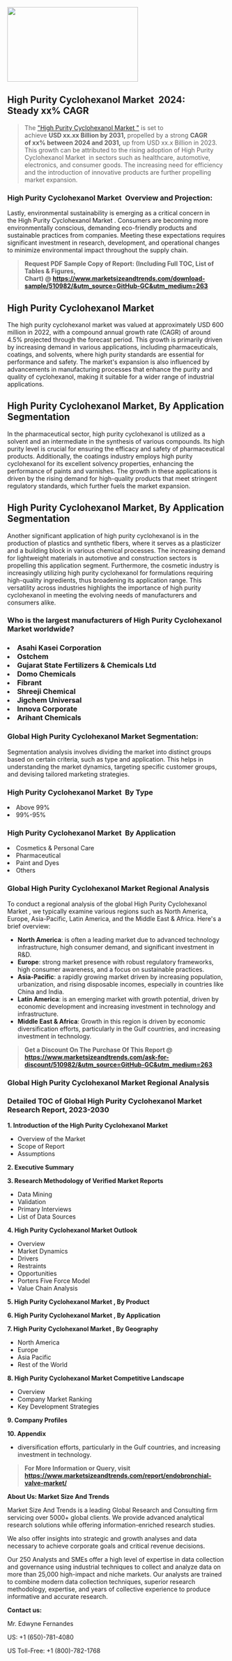 <p><img class="alignnone size-medium wp-image-20088" src="https://ffe5etoiles.com/wp-content/uploads/2024/12/MST1-300x171.png" alt="" width="300" height="171" /></p><h2 id="ember46" class="ember-view reader-text-block__heading-2">High Purity Cyclohexanol Market &nbsp;2024: Steady&nbsp;xx% CAGR</h2><blockquote id="ember47" class="ember-view reader-text-block__blockquote">The&nbsp;<a class="app-aware-link " href="https://www.marketsizeandtrends.com/download-sample/510982/&utm_source=GitHub-GC&utm_medium=263" target="_blank" data-test-app-aware-link="">"High Purity Cyclohexanol Market "</a>&nbsp;is set to achieve&nbsp;<strong>USD&nbsp;xx.xx&nbsp;Billion by 2031,</strong>&nbsp;propelled by a strong&nbsp;<strong>CAGR of&nbsp;xx% between 2024 and 2031,</strong>&nbsp;up from USD xx.x Billion in 2023. This growth can be attributed to the rising adoption of&nbsp;High Purity Cyclohexanol Market &nbsp;in sectors such as healthcare, automotive, electronics, and consumer goods. The increasing need for efficiency and the introduction of innovative products are further propelling market expansion.</blockquote><h3 id="ember48" class="ember-view reader-text-block__heading-3">High Purity Cyclohexanol Market &nbsp;Overview and Projection:</h3><p id="ember49" class="ember-view reader-text-block__paragraph">Lastly, environmental sustainability is emerging as a critical concern in the&nbsp;High Purity Cyclohexanol Market . Consumers are becoming more environmentally conscious, demanding eco-friendly products and sustainable practices from companies. Meeting these expectations requires significant investment in research, development, and operational changes to minimize environmental impact throughout the supply chain.</p><blockquote id="ember50" class="ember-view reader-text-block__blockquote"><strong>Request PDF Sample Copy of Report: (Including Full TOC, List of Tables &amp; Figures, Chart)&nbsp;@&nbsp;<strong><a href="https://www.marketsizeandtrends.com/download-sample/510982/&utm_source=GitHub-GC&utm_medium=263" target="_blank">https://www.marketsizeandtrends.com/download-sample/510982/&utm_source=GitHub-GC&utm_medium=263</a></strong></strong></blockquote><h3 class=""> <h2>High Purity Cyclohexanol Market</h2><p>The high purity cyclohexanol market was valued at approximately USD 600 million in 2022, with a compound annual growth rate (CAGR) of around 4.5% projected through the forecast period. This growth is primarily driven by increasing demand in various applications, including pharmaceuticals, coatings, and solvents, where high purity standards are essential for performance and safety. The market's expansion is also influenced by advancements in manufacturing processes that enhance the purity and quality of cyclohexanol, making it suitable for a wider range of industrial applications.</p><h2>High Purity Cyclohexanol Market, By Application Segmentation</h2><p>In the pharmaceutical sector, high purity cyclohexanol is utilized as a solvent and an intermediate in the synthesis of various compounds. Its high purity level is crucial for ensuring the efficacy and safety of pharmaceutical products. Additionally, the coatings industry employs high purity cyclohexanol for its excellent solvency properties, enhancing the performance of paints and varnishes. The growth in these applications is driven by the rising demand for high-quality products that meet stringent regulatory standards, which further fuels the market expansion.</p><h2>High Purity Cyclohexanol Market, By Application Segmentation</h2><p>Another significant application of high purity cyclohexanol is in the production of plastics and synthetic fibers, where it serves as a plasticizer and a building block in various chemical processes. The increasing demand for lightweight materials in automotive and construction sectors is propelling this application segment. Furthermore, the cosmetic industry is increasingly utilizing high purity cyclohexanol for formulations requiring high-quality ingredients, thus broadening its application range. This versatility across industries highlights the importance of high purity cyclohexanol in meeting the evolving needs of manufacturers and consumers alike.</p></h3><h3 id="" class="">Who is the largest manufacturers of&nbsp;High Purity Cyclohexanol Market worldwide?</h3><h3 class=""></Li><Li>Asahi Kasei Corporation</Li><Li> Ostchem</Li><Li> Gujarat State Fertilizers & Chemicals Ltd</Li><Li> Domo Chemicals</Li><Li> Fibrant</Li><Li> Shreeji Chemical</Li><Li> Jigchem Universal</Li><Li> Innova Corporate</Li><Li> Arihant Chemicals</h3><h3 id="ember53" class="ember-view reader-text-block__heading-3">Global&nbsp;High Purity Cyclohexanol Market Segmentation:</h3><p id="ember54" class="ember-view reader-text-block__paragraph">Segmentation analysis involves dividing the market into distinct groups based on certain criteria, such as type and application. This helps in understanding the market dynamics, targeting specific customer groups, and devising tailored marketing strategies.</p><h3 id="" class="">High Purity Cyclohexanol Market &nbsp;By Type</h3><p></Li><Li>Above 99%</Li><Li> 99%-95%</p><h3 id="" class="">High Purity Cyclohexanol Market &nbsp;By Application</h3><p class=""></Li><Li>Cosmetics & Personal Care</Li><Li> Pharmaceutical</Li><Li> Paint and Dyes</Li><Li> Others</p><h3 id="ember62" class="ember-view reader-text-block__heading-3">Global High Purity Cyclohexanol Market Regional Analysis</h3><p id="ember63" class="ember-view reader-text-block__paragraph">To conduct a regional analysis of the global High Purity Cyclohexanol Market , we typically examine various regions such as North America, Europe, Asia-Pacific, Latin America, and the Middle East &amp; Africa. Here's a brief overview:</p><ul><li><strong>North America</strong>: is often a leading market due to advanced technology infrastructure, high consumer demand, and significant investment in R&amp;D.</li><li><strong>Europe</strong>: strong market presence with robust regulatory frameworks, high consumer awareness, and a focus on sustainable practices.</li><li><strong>Asia-Pacific</strong>: a rapidly growing market driven by increasing population, urbanization, and rising disposable incomes, especially in countries like China and India.</li><li><strong>Latin America</strong>: is an emerging market with growth potential, driven by economic development and increasing investment in technology and infrastructure.</li><li><strong>Middle East &amp; Africa</strong>: Growth in this region is driven by economic diversification efforts, particularly in the Gulf countries, and increasing investment in technology.</li></ul><blockquote id="ember61" class="ember-view reader-text-block__blockquote"><strong>Get a Discount On The Purchase Of This Report @ <strong><a href="https://html-cleaner.com/" target="">https://www.marketsizeandtrends.com/ask-for-discount/510982/&utm_source=GitHub-GC&utm_medium=263</a></strong></strong></blockquote><h3 id="ember62" class="ember-view reader-text-block__heading-3">Global High Purity Cyclohexanol Market Regional Analysis</h3><h3 id="" class="">Detailed TOC of Global High Purity Cyclohexanol Market Research Report, 2023-2030</h3><p id="" class=""><strong>1. Introduction of the High Purity Cyclohexanol Market </strong></p><ul><li>Overview of the Market</li><li>Scope of Report</li><li>Assumptions</li></ul><p id="" class=""><strong>2. Executive Summary</strong></p><p id="" class=""><strong>3. Research Methodology of Verified Market Reports</strong></p><ul><li>Data Mining</li><li>Validation</li><li>Primary Interviews</li><li>List of Data Sources</li></ul><p id="" class=""><strong>4. High Purity Cyclohexanol Market Outlook</strong></p><ul><li>Overview</li><li>Market Dynamics</li><li>Drivers</li><li>Restraints</li><li>Opportunities</li><li>Porters Five Force Model</li><li>Value Chain Analysis</li></ul><p id="" class=""><strong>5. High Purity Cyclohexanol Market , By Product</strong></p><p id="" class=""><strong>6. High Purity Cyclohexanol Market , By Application</strong></p><p id="" class=""><strong>7. High Purity Cyclohexanol Market , By Geography</strong></p><ul><li>North America</li><li>Europe</li><li>Asia Pacific</li><li>Rest of the World</li></ul><p id="" class=""><strong>8. High Purity Cyclohexanol Market Competitive Landscape</strong></p><ul><li>Overview</li><li>Company Market Ranking</li><li>Key Development Strategies</li></ul><p id="" class=""><strong>9. Company Profiles</strong></p><p id="" class=""><strong>10. Appendix</strong></p><ul><li>diversification efforts, particularly in the Gulf countries, and increasing investment in technology.</li></ul><blockquote id="ember65" class="ember-view reader-text-block__blockquote"><strong>For More Information or Query, visit <strong><strong><a href="https://html-cleaner.com/" target="">https://www.marketsizeandtrends.com/report/endobronchial-valve-market/</a></strong></strong></strong></blockquote><p id="" class=""><strong>About Us: Market Size And Trends</strong></p><p id="" class="">Market Size And Trends is a leading Global Research and Consulting firm servicing over 5000+ global clients. We provide advanced analytical research solutions while offering information-enriched research studies.</p><p id="" class="">We also offer insights into strategic and growth analyses and data necessary to achieve corporate goals and critical revenue decisions.</p><p id="" class="">Our 250 Analysts and SMEs offer a high level of expertise in data collection and governance using industrial techniques to collect and analyze data on more than 25,000 high-impact and niche markets. Our analysts are trained to combine modern data collection techniques, superior research methodology, expertise, and years of collective experience to produce informative and accurate research.</p><p id="" class=""><strong>Contact us:</strong></p><p id="" class="">Mr. Edwyne Fernandes</p><p id="" class="">US: +1 (650)-781-4080</p><p id="" class="">US Toll-Free: +1 (800)-782-1768</p>
